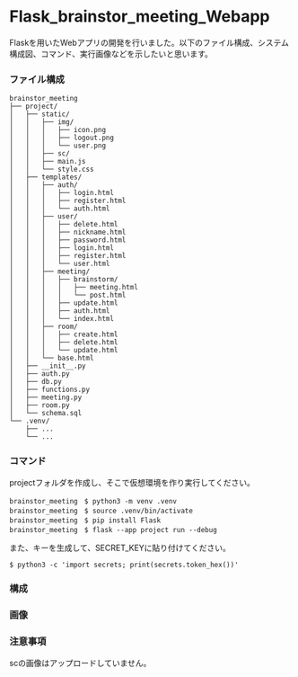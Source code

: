 # Flask_brainstor_meeting_Webapp

Flaskを用いたWebアプリの開発を行いました。以下のファイル構成、システム構成図、コマンド、実行画像などを示したいと思います。

### ファイル構成
```
brainstor_meeting
├── project/
│   ├── static/
│   │   ├── img/
│   │   │   ├── icon.png
│   │   │   ├── logout.png
│   │   │   └── user.png
│   │   ├── sc/
│   │   ├── main.js
│   │   └── style.css
│   ├── templates/
│   │   ├── auth/
│   │   │   ├── login.html
│   │   │   ├── register.html
│   │   │   └── auth.html
│   │   ├── user/
│   │   │   ├── delete.html
│   │   │   ├── nickname.html
│   │   │   ├── password.html
│   │   │   ├── login.html
│   │   │   ├── register.html
│   │   │   └── user.html
│   │   ├── meeting/
│   │   │   ├── brainstorm/
│   │   │   │   ├── meeting.html
│   │   │   │   └── post.html
│   │   │   ├── update.html
│   │   │   ├── auth.html
│   │   │   └── index.html
│   │   ├── room/
│   │   │   ├── create.html
│   │   │   ├── delete.html
│   │   │   └── update.html
│   │   └── base.html
│   ├── __init__.py
│   ├── auth.py
│   ├── db.py
│   ├── functions.py
│   ├── meeting.py
│   ├── room.py
│   └── schema.sql
└── .venv/
    ├── ...
    └── ...
```

### コマンド
projectフォルダを作成し、そこで仮想環境を作り実行してください。
```
brainstor_meeting　$ python3 -m venv .venv
brainstor_meeting　$ source .venv/bin/activate
brainstor_meeting　$ pip install Flask
brainstor_meeting　$ flask --app project run --debug
```
また、キーを生成して、SECRET_KEYに貼り付けてください。
```
$ python3 -c 'import secrets; print(secrets.token_hex())'
```

### 構成


### 画像


### 注意事項
scの画像はアップロードしていません。